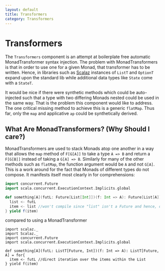 ```yaml
---
layout: default
title: Transformers
category: Transformers
---
```

# Transformers

The `Transformers` component is an attempt at boilerplate free automatic MonadTransformer syntax injection. The problem with MonadTransformers is that in order to use one for a given Monad, that transformer has to be written. Hence, in libraries such as [Scalaz](https://github.com/scalaz/scalaz) instances of `ListT` and `OptionT` expand upon the standard lib while additional data types like `State` come with a `StateT`. 

It would be nice if there were synthetic methods which could be auto-injected such that a type with two differing Monads nested could be used in the same way. That is the problem this component would like to address. The one critical missing method to achieve this is a generic `flatMap`. Thus far, only the `map` and applicative `ap` could be synthetically derived.

## What Are MonadTransformers? (Why Should I care?)

MonadTransformers are used to stack Monads atop one another in a way that allows the `map` method of `F[G[A]]` to take a type `A => B` and return a `F[G[B]]` instead of taking a `G[A] => B`. Similarly for many of the other methods such as `flatMap`, the function argument would be `A` and not `G[A]`. This is a work around for the fact that Monads of different types do not compose. It manifests itself most clearly in for comprehensions:

```scala
import concurrent.Future
import scala.concurrent.ExecutionContext.Implicits.global

def something[A](futL: Future[List[Int]])(f: Int => A): Future[List[A]] = for{
  list <- futL
  item <- list //won't compile since "list" isn't a Future and hence, doesn't compose!
} yield f(item)
```

compared to using a MonadTransformer

```tut:silent
import scalaz._
import Scalaz._
import concurrent.Future
import scala.concurrent.ExecutionContext.Implicits.global

def something[A](futL: ListT[Future, Int])(f: Int => A): ListT[Future, A] = for{
  item <- futL //direct iteration over the items within the List
} yield f(item)
```